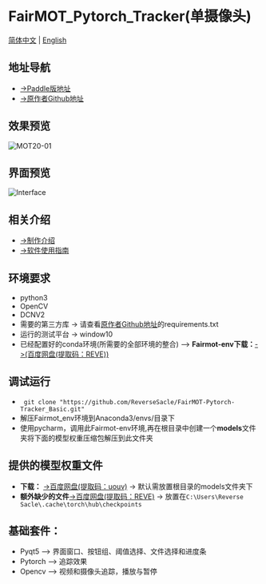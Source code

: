 # FairMOT_Pytorch_Tracker(单摄像头)
[简体中文](https://github.com/ReverseSacle/FairMOT-Pytorch-Tracker_Basic/blob/main/README.md) | [English](https://github.com/ReverseSacle/FairMOT-Pytorch-Tracker_Basic/blob/main/README_en.md)

地址导航
---
+ [->Paddle版地址](https://github.com/ReverseSacle/FairMOT-Paddle-Tracker_Basic)
+ [->原作者Github地址](https://github.com/ifzhang/FairMOT)

效果预览
---
![MOT20-01](https://github.com/ReverseSacle/FairMOT-Pytorch-Tracker_Basic/blob/main/docs/MOT20-01.gif)

界面预览
---
![Interface](https://user-images.githubusercontent.com/73418195/126268446-f38053a6-3b1c-4c3f-98c2-afe07030a8ff.png)


相关介绍
---
+ [->制作介绍](https://github.com/ReverseSacle/FairMOT-Pytorch-Tracker_Basic/blob/main/docs/Making_Introduction_cn.md)
+ [->软件使用指南](https://github.com/ReverseSacle/FairMOT-Pytorch-Tracker_Basic/blob/main/docs/The_fuction_of_program_cn.md)


环境要求
---
+ python3
+ OpenCV
+ DCNV2
+ 需要的第三方库 -> 请查看[原作者Github地址](https://github.com/ifzhang/FairMOT)的requirements.txt
+ 运行的测试平台 -> window10
+ 已经配置好的conda环境(所需要的全部环境的整合) --> **Fairmot-env下载：**[->(百度网盘(提取码：REVE))](https://pan.baidu.com/s/1V6Xi1jzIOyXUL-m-MWJiNA)

调试运行
---
+ ``` git clone "https://github.com/ReverseSacle/FairMOT-Pytorch-Tracker_Basic.git"```
+ 解压Fairmot_env环境到Anaconda3/envs/目录下
+ 使用pycharm，调用此Fairmot-env环境,再在根目录中创建一个**models**文件夹将下面的模型权重压缩包解压到此文件夹


提供的模型权重文件
---
+ **下载：** [->百度网盘(提取码：uouv)](https://pan.baidu.com/share/init?surl=H1Zp8wrTKDk20_DSPAeEkg) -> 默认需放置根目录的models文件夹下
+ **额外缺少的文件**[->百度网盘(提取码：REVE)](https://pan.baidu.com/s/19dJGaZhWjfXdbUAbKRYnPg) -> 放置在```C:\Users\Reverse Sacle\.cache\torch\hub\checkpoints```

基础套件：
---
+ Pyqt5 --> 界面窗口、按钮组、阈值选择、文件选择和进度条
+ Pytorch --> 追踪效果
+ Opencv --> 视频和摄像头追踪，播放与暂停
